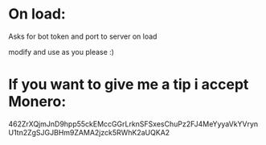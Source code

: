 # On load:

Asks for bot token and port to server on load

modify and use as you please :)

# If you want to give me a tip i accept Monero:

462ZrXQjmJnD9hpp55ckEMccGGrLrknSFSxesChuPz2FJ4MeYyyaVkYVrynU1tn2ZgSJGJBHm9ZAMA2jzck5RWhK2aUQKA2
